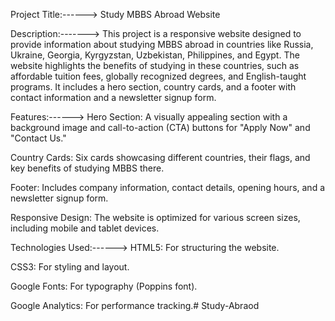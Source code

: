 Project Title:------>
Study MBBS Abroad Website

Description:------->
This project is a responsive website designed to provide information about studying MBBS abroad in countries like Russia, Ukraine, Georgia, Kyrgyzstan, Uzbekistan, Philippines, and Egypt. The website highlights the benefits of studying in these countries, such as affordable tuition fees, globally recognized degrees, and English-taught programs. It includes a hero section, country cards, and a footer with contact information and a newsletter signup form.

Features:------>
Hero Section: A visually appealing section with a background image and call-to-action (CTA) buttons for "Apply Now" and "Contact Us."

Country Cards: Six cards showcasing different countries, their flags, and key benefits of studying MBBS there.

Footer: Includes company information, contact details, opening hours, and a newsletter signup form.

Responsive Design: The website is optimized for various screen sizes, including mobile and tablet devices.

Technologies Used:------>
HTML5: For structuring the website.

CSS3: For styling and layout.

Google Fonts: For typography (Poppins font).

Google Analytics: For performance tracking.#   S t u d y - A b r a o d  
 